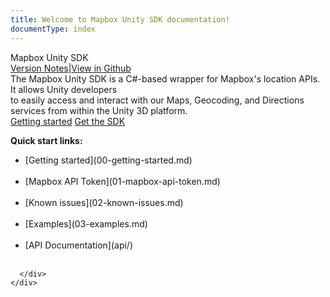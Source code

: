 ```yaml
---
title: Welcome to Mapbox Unity SDK documentation!
documentType: index
---
```


<style type="text/css">
footer{
  position: relative;
}
</style>

<div class="hero">
  <div class="wrap">
    <div class="text">
       Mapbox Unity SDK
    </div>
    <div class="buttons-unit-small">
      <a class="version-link" href="docs/05-changelog.html">Version Notes</a><span>|</span><a class="github-link" href="https://github.com/mapbox/mapbox-unity-sdk">View in Github</a>
    </div>
    <div class="minitext">
    The Mapbox Unity SDK is a C#-based wrapper for Mapbox&#39;s location APIs. It allows Unity developers<br> to easily access and interact with our Maps, Geocoding, and Directions services from within the Unity 3D platform.
    </div>
    <div class="buttons-unit">
      <a href="docs/00-getting-started.html" class="button">Getting started</a>
      <a href="https://www.mapbox.com/unity" class="button">Get the SDK</a>
    </div>
  </div>
</div>




<div class="key-section">
  <div class="container">
    <div class="row">
      <div class="col-md-8 col-md-offset-2 text-left">
      <p>
<b>Quick start links: </b> <br>
<ul>
  <li>[Getting started](00-getting-started.md) </li> <br>
  <li>[Mapbox API Token](01-mapbox-api-token.md) </li> <br>
  <li>[Known issues](02-known-issues.md) </li><br>
  <li>[Examples](03-examples.md) </li><br>
  <li>[API Documentation](api/) </li><br>
</ul>
    </p>

      </div>
    </div>
  </div>
</div>

